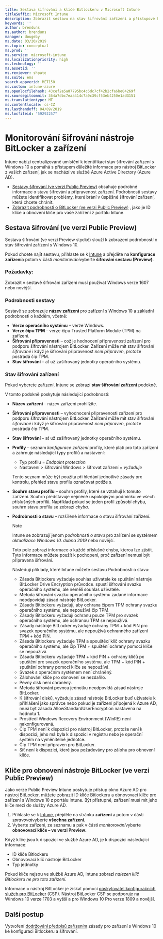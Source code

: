 ```yaml
---
title: Sestava šifrování a klíče Bitlockeru v Microsoft Intune
titleSuffix: Microsoft Intune
description: Zobrazit sestavu na stav šifrování zařízení a přístupové klíče pro obnovení Bitlockeru z v rámci portálu Microsoft Intune.
keywords: ''
author: brenduns
ms.author: brenduns
manager: dougeby
ms.date: 03/20/2019
ms.topic: conceptual
ms.prod: ''
ms.service: microsoft-intune
ms.localizationpriority: high
ms.technology: ''
ms.assetid: ''
ms.reviewer: shpate
ms.suite: ems
search.appverid: MET150
ms.custom: intune-azure
ms.openlocfilehash: 43cef2e5a07795bc4c6dc7cf42b2cfa6be04269f
ms.sourcegitcommit: 364a7dbc7eaa414c7a9c39cf53eb4250e1ad3151
ms.translationtype: MT
ms.contentlocale: cs-CZ
ms.lasthandoff: 04/09/2019
ms.locfileid: "59292257"
---
```

# <a name="monitor-bitlocker-and-device-encryption"></a>Monitorování šifrování nástroje BitLocker a zařízení  
Intune nabízí centralizované umístění k identifikaci stav šifrování zařízení s Windows 10 a pomáhá s přístupem důležité informace pro nástroj BitLocker z vašich zařízení, jak se nachází ve službě Azure Active Directory (Azure AD).  

- [Sestavy šifrování (ve verzi Public Preview)](encryption-monitor.md#encryption-report-in-public-preview) obsahuje podrobné informace o stavu šifrování a připravenost zařízení. Podrobnosti sestavy můžete identifikovat problémy, které brání v úspěšné šifrování zařízení, která chcete chránit.  
- [Zobrazit podrobnosti o BitLocker (ve verzi Public Preview)](encryption-monitor.md#bitlocker-recovery-keys-in-public-preview) , jako je ID klíče a obnovení klíče pro vaše zařízení z portálu Intune.  

## <a name="encryption-report-in-public-preview"></a>Sestava šifrování (ve verzi Public Preview)
Sestava šifrování (ve verzi Preview stydké) slouží k zobrazení podrobností o stav šifrování zařízení s Windows 10.  

Pokud chcete najít sestavu, přihlaste se k [Intune](https://aka.ms/intuneportal) a přejděte na **konfigurace zařízení**a potom v části *monitorování*vyberte **šifrování sestavu (Preview)**.  

### <a name="prerequisites"></a>Požadavky:
Zobrazit v sestavě šifrování zařízení musí používat Windows verze 1607 nebo novější.  

### <a name="report-details"></a>Podrobnosti sestavy
Sestavě se zobrazuje **název zařízení** pro zařízení s Windows 10 a základní podrobnosti o každém, včetně:  
- **Verze operačního systému** – verze Windows.  
- **Verze čipu TPM** – verze čipu Trusted Platform Module (TPM) na zařízení.  
- **Šifrování připravenosti** – což je hodnocení připravenosti zařízení pro podporu šifrování nástrojem BitLocker. Zařízení může mít stav šifrování *šifrované* i když je šifrování připravenost *není připraven*, protože postrádá čip TPM.  
- **Stav šifrování** – ať už zašifrovaný jednotky operačního systému.  


### <a name="device-encryption-status"></a>Stav šifrování zařízení
Pokud vyberete zařízení, Intune se zobrazí **stav šifrování zařízení** podokně.

V tomto podokně poskytuje následující podrobnosti:  
- **Název zařízení** – název zařízení prohlížíte.  
- **Šifrování připravenosti** – vyhodnocení připravenosti zařízení pro podporu šifrování nástrojem BitLocker. Zařízení může mít stav šifrování *šifrované* i když je šifrování připravenost *není připraven*, protože postrádá čip TPM.  
- **Stav šifrování** – ať už zašifrovaný jednotky operačního systému.  
- **Profily** – seznam *konfigurace zařízení* profily, které platí pro toto zařízení a zahrnuje následující typy profilů a nastavení:  
    - Typ profilu = *Endpoint protection*  
    - Nastavení > šifrování Windows > šifrovat zařízení = *vyžaduje*  

  Tento seznam může být použita při hledání jednotlivé zásady pro kontrolu, přehled stavu profilu označovat potíže s.  

- **Souhrn stavu profilu** – souhrn profily, které se vztahují k tomuto zařízení. Souhrn představuje nejméně uspokojivým podmínku ve všech příslušných profilů. Například pokud se jeden profil způsobí chybu, souhrn stavu profilu se zobrazí *chyba*.  
- **Podrobnosti o stavu** – rozšířené informace o stavu šifrování zařízení. 
  > [!NOTE]  
  > Intune se zobrazují jenom *podrobnosti o stavu* pro zařízení se systémem *aktualizace Windows 10. dubna 2019* nebo novější.
  
  Toto pole zobrazí informace o každé příslušné chyby, kterou lze zjistit. Tyto informace můžete použít k pochopení, proč zařízení nemusí být připravena šifrování.  

  Následují příklady, které Intune můžete sestavu Podrobnosti o stavu:  

   - Zásada Bitlockeru vyžaduje souhlas uživatele ke spuštění nástroje BitLocker Drive Encryption průvodce. spustí šifrování svazku operačního systému, ale neměli souhlas uživatele.  
   - Metoda šifrování svazku operačního systému zadané informace neodpovídají zásad nástroje BitLocker.  
   - Zásady Bitlockeru vyžadují, aby ochrana čipem TPM ochrany svazku operačního systému, ale nepoužívá čip TPM.  
   - Zásady Bitlockeru vyžadují ochranu pouze TPM pro svazek operačního systému, ale ochranou TPM se nepoužívá.  
   - Zásady nástroje BitLocker vyžaduje ochrany TPM + kód PIN pro svazek operačního systému, ale nepoužívá ochranného zařízení TPM + kód PIN.  
   - Zásada Bitlockeru vyžaduje TPM a spouštěcí klíč ochrany svazku operačního systému, ale čip TPM + spuštění ochrany pomocí klíče se nepoužívá.  
   - Zásada Bitlockeru vyžaduje TPM + kód PIN + ochrany klíčů po spuštění pro svazek operačního systému, ale TPM + kód PIN + spuštění ochrany pomocí klíče se nepoužívá.  
   - Svazek s operačním systémem není chráněný.  
   - Zálohování klíče pro obnovení se nezdařilo.  
   - Pevný disk není chráněný.  
   - Metoda šifrování pevnou jednotku neodpovídá zásad nástroje BitLocker.  
   - K šifrování disků, vyžaduje zásad nástroje BitLocker buď uživatele k přihlášení jako správce nebo pokud je zařízení připojená k Azure AD, musí být zásada AllowStandardUserEncryption nastavena na hodnotu 1.  
   - Prostředí Windows Recovery Environment (WinRE) není nakonfigurovaná.  
   - Čip TPM není k dispozici pro nástroj BitLocker, protože není k dispozici, jeho má byla k dispozici v registru nebo je operační systém na vyměnitelné jednotce.  
   - Čip TPM není připraven pro BitLocker.  
   - Síť není k dispozici, které jsou požadovány pro zálohu pro obnovení klíče.  

## <a name="bitlocker-recovery-keys-in-public-preview"></a>Klíče pro obnovení nástroje BitLocker (ve verzi Public Preview)
Jako verze Public Preview Intune poskytuje přístup okno Azure AD pro nástroj BitLocker, můžete zobrazit ID klíče Bitlockeru a obnovovací klíče pro zařízení s Windows 10 z portálu Intune.  Být přístupné, zařízení musí mít jeho klíče mezi do služby Azure AD. 
1. Přihlaste se k [Intune](https://aka.ms/intuneportal), přejděte na stránku **zařízení** a potom v části *spravovat*vyberte **všechna zařízení**.
2. Vyberte zařízení, ze seznamu a pak v části *monitorování*vyberte **obnovovací klíče – ve verzi Preview**.  
  
Když klíče jsou k dispozici ve službě Azure AD, je k dispozici následující informace:
- ID klíče Bitlockeru
- Obnovovací klíč nástroje BitLocker
- Typ jednotky  

Pokud klíče nejsou ve službě Azure AD, Intune zobrazí *nalezen klíč Bitlockeru ne pro toto zařízení*.  

Informace o nástroj BitLocker je získat pomocí [poskytovatel konfiguračních služeb pro BitLocker](https://docs.microsoft.com/windows/client-management/mdm/bitlocker-csp) (CSP). Nástroj BitLocker CSP se podporuje na Windows 10 verze 1703 a vyšší a pro Windows 10 Pro verze 1809 a novější. 

## <a name="next-steps"></a>Další postup
Vytvoření [dodržování předpisů zařízením](compliance-policy-create-windows.md#windows-10-and-later-policy-settings) zásady pro zařízení s Windows 10 ke konfiguraci Bitlockeru a šifrování.
